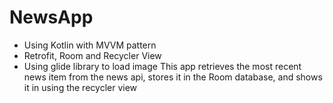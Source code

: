 # NewsApp
- Using Kotlin with MVVM pattern
- Retrofit, Room and Recycler View
- Using glide library to load image
  This app retrieves the most recent news item from the news
api, stores it in the Room database, and shows it in using
the recycler view
